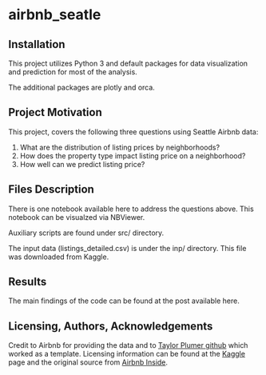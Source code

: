 # airbnb_seatle

## Installation

This project utilizes Python 3 and default packages for data visualization and prediction for most of the analysis.

The additional packages are plotly and orca.

## Project Motivation

This project, covers the following three questions using Seattle Airbnb data:

  1. What are the distribution of listing prices by neighborhoods?
  2. How does the property type impact listing price on a neighborhood?
  3. How well can we predict listing price?

## Files Description

There is one notebook available here to address the questions above.
This notebook can be visualzed via NBViewer.

Auxiliary scripts are found under src/ directory.

The input data (listings_detailed.csv) is under the inp/ directory.
This file was downloaded from Kaggle.

## Results
The main findings of the code can be found at the post available here.

## Licensing, Authors, Acknowledgements

Credit to Airbnb for providing the data
and to [Taylor Plumer github](https://github.com/taylorplumer/seattle-airbnb) which worked as a template.
Licensing information can be found at the [Kaggle](https://www.kaggle.com/airbnb/seattle)
page and the original source from [Airbnb Inside](http://insideairbnb.com/get-the-data.html).


